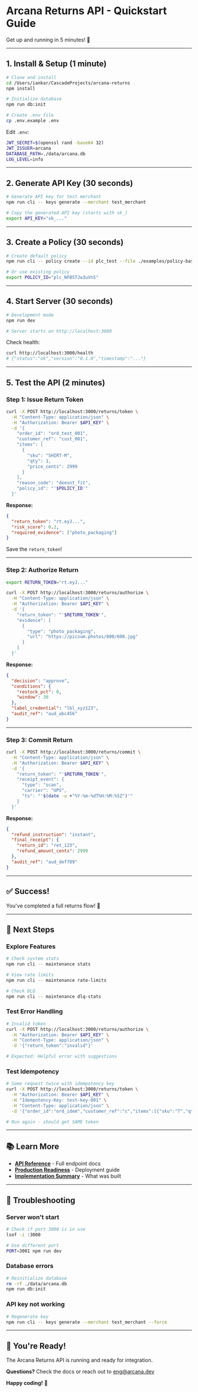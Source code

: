 # Arcana Returns API - Quickstart Guide

Get up and running in 5 minutes! 🚀

---

## 1. Install & Setup (1 minute)

```bash
# Clone and install
cd /Users/iankar/CascadeProjects/arcana-returns
npm install

# Initialize database
npm run db:init

# Create .env file
cp .env.example .env
```

Edit `.env`:
```bash
JWT_SECRET=$(openssl rand -base64 32)
JWT_ISSUER=arcana
DATABASE_PATH=./data/arcana.db
LOG_LEVEL=info
```

---

## 2. Generate API Key (30 seconds)

```bash
# Generate API key for test merchant
npm run cli -- keys generate --merchant test_merchant

# Copy the generated API key (starts with sk_)
export API_KEY="sk_..."
```

---

## 3. Create a Policy (30 seconds)

```bash
# Create default policy
npm run cli -- policy create --id plc_test --file ./examples/policy-basic.json

# Or use existing policy
export POLICY_ID="plc_NFB5TJw3uVnS"
```

---

## 4. Start Server (30 seconds)

```bash
# Development mode
npm run dev

# Server starts on http://localhost:3000
```

Check health:
```bash
curl http://localhost:3000/health
# {"status":"ok","version":"0.1.0","timestamp":"..."}
```

---

## 5. Test the API (2 minutes)

### Step 1: Issue Return Token

```bash
curl -X POST http://localhost:3000/returns/token \
  -H "Content-Type: application/json" \
  -H "Authorization: Bearer $API_KEY" \
  -d '{
    "order_id": "ord_test_001",
    "customer_ref": "cust_001",
    "items": [
      {
        "sku": "SHIRT-M",
        "qty": 1,
        "price_cents": 2999
      }
    ],
    "reason_code": "doesnt_fit",
    "policy_id": "'$POLICY_ID'"
  }'
```

**Response:**
```json
{
  "return_token": "rt.eyJ...",
  "risk_score": 0.2,
  "required_evidence": ["photo_packaging"]
}
```

Save the `return_token`!

---

### Step 2: Authorize Return

```bash
export RETURN_TOKEN="rt.eyJ..."

curl -X POST http://localhost:3000/returns/authorize \
  -H "Content-Type: application/json" \
  -H "Authorization: Bearer $API_KEY" \
  -d '{
    "return_token": "'$RETURN_TOKEN'",
    "evidence": [
      {
        "type": "photo_packaging",
        "url": "https://picsum.photos/800/600.jpg"
      }
    ]
  }'
```

**Response:**
```json
{
  "decision": "approve",
  "conditions": {
    "restock_pct": 0,
    "window": 30
  },
  "label_credential": "lbl_xyz123",
  "audit_ref": "aud_abc456"
}
```

---

### Step 3: Commit Return

```bash
curl -X POST http://localhost:3000/returns/commit \
  -H "Content-Type: application/json" \
  -H "Authorization: Bearer $API_KEY" \
  -d '{
    "return_token": "'$RETURN_TOKEN'",
    "receipt_event": {
      "type": "scan",
      "carrier": "UPS",
      "ts": "'$(date -u +"%Y-%m-%dT%H:%M:%SZ")'"
    }
  }'
```

**Response:**
```json
{
  "refund_instruction": "instant",
  "final_receipt": {
    "return_id": "ret_123",
    "refund_amount_cents": 2999
  },
  "audit_ref": "aud_def789"
}
```

---

## ✅ Success!

You've completed a full returns flow! 🎉

---

## 🎯 Next Steps

### Explore Features

```bash
# Check system stats
npm run cli -- maintenance stats

# View rate limits
npm run cli -- maintenance rate-limits

# Check DLQ
npm run cli -- maintenance dlq-stats
```

### Test Error Handling

```bash
# Invalid token
curl -X POST http://localhost:3000/returns/authorize \
  -H "Authorization: Bearer $API_KEY" \
  -H "Content-Type: application/json" \
  -d '{"return_token":"invalid"}'

# Expected: Helpful error with suggestions
```

### Test Idempotency

```bash
# Same request twice with idempotency key
curl -X POST http://localhost:3000/returns/token \
  -H "Authorization: Bearer $API_KEY" \
  -H "Idempotency-Key: test-key-001" \
  -H "Content-Type: application/json" \
  -d '{"order_id":"ord_idem","customer_ref":"c","items":[{"sku":"T","qty":1,"price_cents":1999}],"reason_code":"doesnt_fit","policy_id":"'$POLICY_ID'"}'

# Run again - should get SAME token
```

---

## 📚 Learn More

- **[API Reference](./docs/api-reference-enhanced.md)** - Full endpoint docs
- **[Production Readiness](./PRODUCTION_READINESS.md)** - Deployment guide
- **[Implementation Summary](./IMPLEMENTATION_SUMMARY.md)** - What was built

---

## 🐛 Troubleshooting

### Server won't start
```bash
# Check if port 3000 is in use
lsof -i :3000

# Use different port
PORT=3001 npm run dev
```

### Database errors
```bash
# Reinitialize database
rm -rf ./data/arcana.db
npm run db:init
```

### API key not working
```bash
# Regenerate key
npm run cli -- keys generate --merchant test_merchant --force
```

---

## 🎉 You're Ready!

The Arcana Returns API is running and ready for integration.

**Questions?** Check the docs or reach out to eng@arcana.dev

**Happy coding!** 🚀
